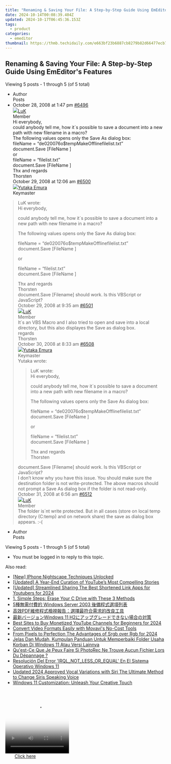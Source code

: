 ```yaml
---
title: "Renaming & Saving Your File: A Step-by-Step Guide Using EmEditor's Features"
date: 2024-10-14T00:08:39.404Z
updated: 2024-10-17T06:45:36.153Z
tags:
  - product
categories:
  - emeditor
thumbnail: https://thmb.techidaily.com/e663bf23b6887cb8279b82d66477ecb71e4a937f5292de883673cace9e11db92.jpg
---
```


## Renaming & Saving Your File: A Step-by-Step Guide Using EmEditor's Features

Viewing 5 posts - 1 through 5 (of 5 total)

* Author  
Posts
* October 28, 2008 at 1:47 pm [#6496](https://tools.techidaily.com/emeditor/products/)  
[![](https://secure.gravatar.com/avatar/b08eb7e0de506d56e17f9e856ee6f4b3?s=80&d=identicon&r=g)LuK](https://www.emeditor.com/forums/users/LuK/ "View LuK's profile")  
Member  
Hi everybody,  
 could anybody tell me, how it´s possible to save a document into a new path with new filename in a macro?  
 The following values opens only the Save As dialog box:  
 fileName = “de020076o$tempMakeOfflinefilelist.txt”  
 document.Save \[FileName \]  
 or  
 fileName = “filelist.txt”  
 document.Save \[FileName \]  
 Thx and regards  
 Thorsten  
October 29, 2008 at 12:06 am [#6500](https://tools.techidaily.com/emeditor/products/)  
[![](https://secure.gravatar.com/avatar/a0a6377144ed3636f985d87303f65ed2?s=80&d=identicon&r=g)Yutaka Emura](https://www.emeditor.com/forums/users/yemura/ "View Yutaka Emura's profile")  
Keymaster  
> LuK wrote:  
> Hi everybody,  
>  
> could anybody tell me, how it´s possible to save a document into a new path with new filename in a macro?  
>  
> The following values opens only the Save As dialog box:  
>  
> fileName = “de020076o$tempMakeOfflinefilelist.txt”  
> document.Save \[FileName \]  
>  
> or  
>  
> fileName = “filelist.txt”  
> document.Save \[FileName \]  
>  
> Thx and regards  
> Thorsten  
 document.Save \[Filename\] should work. Is this VBScript or JavaScript?  
October 29, 2008 at 9:35 am [#6501](https://tools.techidaily.com/emeditor/products/)  
[![](https://secure.gravatar.com/avatar/b08eb7e0de506d56e17f9e856ee6f4b3?s=80&d=identicon&r=g)LuK](https://www.emeditor.com/forums/users/LuK/ "View LuK's profile")  
Member  
It´s an VBS Macro and I also tried to open and save into a local directory, but this also displayes the Save as dialog box.  
 regards  
 Thorsten  
October 30, 2008 at 8:33 am [#6508](https://tools.techidaily.com/emeditor/products/)  
[![](https://secure.gravatar.com/avatar/a0a6377144ed3636f985d87303f65ed2?s=80&d=identicon&r=g)Yutaka Emura](https://www.emeditor.com/forums/users/yemura/ "View Yutaka Emura's profile")  
Keymaster  
> Yutaka wrote:  
>  
>> LuK wrote:  
>> Hi everybody,  
>>  
>> could anybody tell me, how it´s possible to save a document into a new path with new filename in a macro?  
>>  
>> The following values opens only the Save As dialog box:  
>>  
>> fileName = “de020076o$tempMakeOfflinefilelist.txt”  
>> document.Save \[FileName \]  
>>  
>> or  
>>  
>> fileName = “filelist.txt”  
>> document.Save \[FileName \]  
>>  
>> Thx and regards  
>> Thorsten  
>  
> document.Save \[Filename\] should work. Is this VBScript or JavaScript?  
 I don’t know why you have this issue. You should make sure the destination folder is not write-protected. The above macros should not prompt a Save As dialog box if the folder is not read-only.  
October 31, 2008 at 6:56 am [#6512](https://tools.techidaily.com/emeditor/products/)  
[![](https://secure.gravatar.com/avatar/b08eb7e0de506d56e17f9e856ee6f4b3?s=80&d=identicon&r=g)LuK](https://www.emeditor.com/forums/users/LuK/ "View LuK's profile")  
Member  
The folder is´nt write protected. But in all cases (store on local temp directory (C:temp) and on network share) the save as dialog box appears. :-(
* Author  
Posts

Viewing 5 posts - 1 through 5 (of 5 total)

* You must be logged in to reply to this topic.

<ins class="adsbygoogle"
     style="display:block"
     data-ad-format="autorelaxed"
     data-ad-client="ca-pub-7571918770474297"
     data-ad-slot="1223367746"></ins>

<ins class="adsbygoogle"
     style="display:block"
     data-ad-client="ca-pub-7571918770474297"
     data-ad-slot="8358498916"
     data-ad-format="auto"
     data-full-width-responsive="true"></ins>

<span class="atpl-alsoreadstyle">Also read:</span>
<div><ul>
<li><a href="https://article-knowledge.techidaily.com/new-iphone-nightscape-techniques-unlocked/"><u>[New] IPhone Nightscape Techniques Unlocked</u></a></li>
<li><a href="https://extra-lessons.techidaily.com/updated-a-year-end-curation-of-youtubes-most-compelling-stories/"><u>[Updated] A Year-End Curation of YouTube’s Most Compelling Stories</u></a></li>
<li><a href="https://youtube-blog.techidaily.com/ed-streamlined-sharing-the-best-shortened-link-apps-for-youtubers-for-2024/"><u>[Updated] Streamlined Sharing The Best Shortened Link Apps for Youtubers for 2024</u></a></li>
<li><a href="https://win-news.techidaily.com/1-simple-steps-erase-your-c-drive-with-these-3-methods/"><u>1. Simple Steps: Erase Your C Drive with These 3 Methods</u></a></li>
<li><a href="https://win-news.techidaily.com/5-windows-server-2003/"><u>5種無需付費的 Windows Server 2003 後備程式選項列表</u></a></li>
<li><a href="https://win-news.techidaily.com/1728501113736-pdf/"><u>高效PDF維修程式檢視報告：選擇最符合需求的改良工具</u></a></li>
<li><a href="https://win-news.techidaily.com/windows-11-h2/"><u>最新バージョンWindows 11 H2にアップグレードできない場合の対策</u></a></li>
<li><a href="https://youtube-stream.techidaily.com/best-sites-to-buy-monetized-youtube-channels-for-beginners-for-2024/"><u>Best Sites to Buy Monetized YouTube Channels for Beginners for 2024</u></a></li>
<li><a href="https://eaxpv-info.techidaily.com/convert-video-formats-easily-with-movavis-no-cost-tools/"><u>Convert Video Formats Easily with Movavi's No-Cost Tools</u></a></li>
<li><a href="https://article-tips.techidaily.com/from-pixels-to-perfection-the-advantages-of-srgb-over-rgb-for-2024/"><u>From Pixels to Perfection The Advantages of Srgb over Rgb for 2024</u></a></li>
<li><a href="https://win-news.techidaily.com/jelas-dan-mudah-kumpulan-panduan-untuk-memperbaiki-folder-usaha-korban-di-windows-11-atau-versi-lainnya/"><u>Jelas Dan Mudah, Kumpulan Panduan Untuk Memperbaiki Folder Usaha Korban Di Windows 11 Atau Versi Lainnya</u></a></li>
<li><a href="https://win-news.techidaily.com/quest-ce-que-je-peux-faire-si-photorec-ne-trouve-aucun-fichier-lors-du-depannage/"><u>Qu'est-Ce Que Je Peux Faire Si PhotoRec Ne Trouve Aucun Fichier Lors Du Dépannage ?</u></a></li>
<li><a href="https://win-news.techidaily.com/resolucion-del-error-irqlnotlessorequal-en-el-sistema-operativo-windows-11/"><u>Resolución Del Error 'IRQL_NOT_LESS_OR_EQUAL' En El Sistema Operativo Windows 11</u></a></li>
<li><a href="https://voice-adjusting.techidaily.com/updated-2024-approved-vocal-variations-with-siri-the-ultimate-method-to-change-siris-speaking-voice/"><u>Updated 2024 Approved Vocal Variations with Siri The Ultimate Method to Change Siris Speaking Voice</u></a></li>
<li><a href="https://win11.techidaily.com/windows-11-customization-unleash-your-creative-touch/"><u>Windows 11 Customization: Unleash Your Creative Touch</u></a></li>
</ul></div>

<!-- affiliate ads begin -->
<span id="1743243">
					<video width="200" height="200" style="cursor:pointer"
           poster="//a.impactradius-go.com/display-clicktoplayimage/1743243.png"
           onclick="if(!this.playClicked){this.play();this.setAttribute('controls',true);this.playClicked=true;}">
	   <source src="//a.impactradius-go.com/display-ad/19272-1743243">
	   <img src="//a.impactradius-go.com/display-clicktoplayimage/1743243.png" style="border: none; height: 100%; width: 100%; object-fit: contain">
	</video>
	<div style="width:125px;text-align:center"><a href="javascript:window.open(decodeURIComponent('https%3A%2F%2Faligracehair.sjv.io%2Fc%2F5597632%2F1743243%2F19272'), '_blank');void(0);">Click here</a></div>
</span>
<img height="0" width="0" src="https://imp.pxf.io/i/5597632/1743243/19272" style="position:absolute;visibility:hidden;" border="0" />
<!-- affiliate ads end -->

